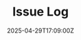---
title: "Issue\n  Log"
linkTitle: "Issue\n  Log"
date: '2025-04-29T17:09:00Z'
weight: 1
description: Current issues are tracked with a low priority status, owned by Ryan
  Laird, and are not yet started. The document is internal and was created on April
  29, 2025.
draft: false
ref: issue-log
---
